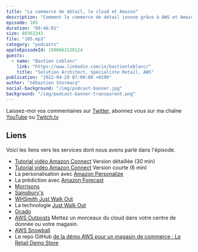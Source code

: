 ```yaml
---
title: "Le commerce de détail, le cloud et Amazon"
description: "Comment le commerce de détail innove grâce à AWS et Amazon: J'étais à Londres cette semaine pour le Summit AWS et j'ai croisé un Solution Architect AWS, spécialiste du monde du commerce de détail. Comment le cloud AWS aide les commercants, en ligne et traditionnels, à innover ? Dans cet épisode, après avoir parlé des challenges traditionnels de disponibilité, de passage à l'échelle ou déploiement international, nous parlons de technologies AIML de personalisation ou de prévision. Nous parlons aussi de Just Walk Out, cette technologie créée et vendue par Amazon pour permettre de supprimer le passage à la caisse dans les magasins physiques.  Nous terminons avec les services Edge, tels que AWS Outposts, pour mettre un bout du cloud dans votre magasin."
episode: 105
duration: "00:46:01"
size: 88362343
file: "105.mp3"
category: "podcasts"
appleEpisodeId: 1000663120124
guests:
  - name: "Bastien Leblanc"
    link: "https://www.linkedin.com/in/bastienleblanc/"
    title: "Solution Architect, Spécialiste Retail, AWS"
publication: "2022-04-29 07:00:00 +0200"
author: "Sébastien Stormacq"
social-background: "/img/podcast-banner.jpg"
background: "/img/podcast-banner-transparent.png"
---
```


Laissez-moi vos commentaires sur [Twitter](https://twitter.com/sebsto), abonnez vous sur ma chaîne [YouTube](https://www.youtube.com/sebsto) ou [Twitch.tv](https://www.twitch.tv/sebAWS)

## Liens

Voici les liens vers les services dont nous avons parlé dans l'épisode.

- [Tutorial vidéo Amazon Connect](https://www.youtube.com/watch?v=QOj5moc8nhM) Version détaillée (30 min) 
- [Tutorial vidéo Amazon Connect](https://www.youtube.com/watch?v=5dxq6i6wvnY) Version courte (6 min) 
- La personalisation avec [Amazon Personalize](https://aws.amazon.com/fr/personalize/)
- La prédiction avec [Amazon Forecast](https://aws.amazon.com/fr/forecast/)
- [Morrisons](https://groceries.morrisons.com/webshop/startWebshop.do)
- [Sainsbury's](https://www.sainsburys.co.uk/)
- [WHSmith Just Walk Out](https://www.chargedretail.co.uk/2022/02/16/whsmith-launches-first-just-walk-out-store/)
- La technologie [Just Walk Out](https://justwalkout.com/)
- [Ocado](https://www.ocado.com/webshop/startWebshop.do)
- [AWS Outposts](https://stormacq.com/podcasts/episode_019/index.html) Mettez un morceaux du cloud dans votre centre de donnée ou votre magasin.
- [AWS Snowball](https://aws.amazon.com/fr/snowball/) 
- Le repo GitHub [de la démo AWS pour un magasin de commerce : Le Retail Demo Store](https://github.com/aws-samples/retail-demo-store)
